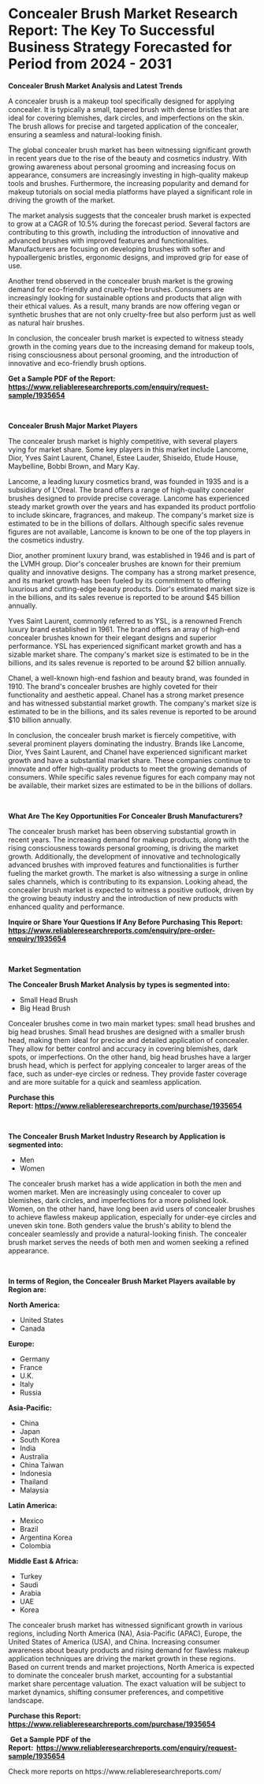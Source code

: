 <p><h1>Concealer Brush Market Research Report: The Key To Successful Business Strategy Forecasted for Period from 2024 - 2031</h1></p><p><strong>Concealer Brush Market Analysis and Latest Trends</strong></p>
<p><p>A concealer brush is a makeup tool specifically designed for applying concealer. It is typically a small, tapered brush with dense bristles that are ideal for covering blemishes, dark circles, and imperfections on the skin. The brush allows for precise and targeted application of the concealer, ensuring a seamless and natural-looking finish.</p><p>The global concealer brush market has been witnessing significant growth in recent years due to the rise of the beauty and cosmetics industry. With growing awareness about personal grooming and increasing focus on appearance, consumers are increasingly investing in high-quality makeup tools and brushes. Furthermore, the increasing popularity and demand for makeup tutorials on social media platforms have played a significant role in driving the growth of the market.</p><p>The market analysis suggests that the concealer brush market is expected to grow at a CAGR of 10.5% during the forecast period. Several factors are contributing to this growth, including the introduction of innovative and advanced brushes with improved features and functionalities. Manufacturers are focusing on developing brushes with softer and hypoallergenic bristles, ergonomic designs, and improved grip for ease of use.</p><p>Another trend observed in the concealer brush market is the growing demand for eco-friendly and cruelty-free brushes. Consumers are increasingly looking for sustainable options and products that align with their ethical values. As a result, many brands are now offering vegan or synthetic brushes that are not only cruelty-free but also perform just as well as natural hair brushes.</p><p>In conclusion, the concealer brush market is expected to witness steady growth in the coming years due to the increasing demand for makeup tools, rising consciousness about personal grooming, and the introduction of innovative and eco-friendly brush options.</p></p>
<p><strong>Get a Sample PDF of the Report:&nbsp; <a href="https://www.reliableresearchreports.com/enquiry/request-sample/1935654">https://www.reliableresearchreports.com/enquiry/request-sample/1935654</a></strong></p>
<p>&nbsp;</p>
<p><strong>Concealer Brush Major Market Players</strong></p>
<p><p>The concealer brush market is highly competitive, with several players vying for market share. Some key players in this market include Lancome, Dior, Yves Saint Laurent, Chanel, Estee Lauder, Shiseido, Etude House, Maybelline, Bobbi Brown, and Mary Kay.</p><p>Lancome, a leading luxury cosmetics brand, was founded in 1935 and is a subsidiary of L'Oreal. The brand offers a range of high-quality concealer brushes designed to provide precise coverage. Lancome has experienced steady market growth over the years and has expanded its product portfolio to include skincare, fragrances, and makeup. The company's market size is estimated to be in the billions of dollars. Although specific sales revenue figures are not available, Lancome is known to be one of the top players in the cosmetics industry.</p><p>Dior, another prominent luxury brand, was established in 1946 and is part of the LVMH group. Dior's concealer brushes are known for their premium quality and innovative designs. The company has a strong market presence, and its market growth has been fueled by its commitment to offering luxurious and cutting-edge beauty products. Dior's estimated market size is in the billions, and its sales revenue is reported to be around $45 billion annually.</p><p>Yves Saint Laurent, commonly referred to as YSL, is a renowned French luxury brand established in 1961. The brand offers an array of high-end concealer brushes known for their elegant designs and superior performance. YSL has experienced significant market growth and has a sizable market share. The company's market size is estimated to be in the billions, and its sales revenue is reported to be around $2 billion annually.</p><p>Chanel, a well-known high-end fashion and beauty brand, was founded in 1910. The brand's concealer brushes are highly coveted for their functionality and aesthetic appeal. Chanel has a strong market presence and has witnessed substantial market growth. The company's market size is estimated to be in the billions, and its sales revenue is reported to be around $10 billion annually.</p><p>In conclusion, the concealer brush market is fiercely competitive, with several prominent players dominating the industry. Brands like Lancome, Dior, Yves Saint Laurent, and Chanel have experienced significant market growth and have a substantial market share. These companies continue to innovate and offer high-quality products to meet the growing demands of consumers. While specific sales revenue figures for each company may not be available, their market sizes are estimated to be in the billions of dollars.</p></p>
<p>&nbsp;</p>
<p><strong>What Are The Key Opportunities For Concealer Brush Manufacturers?</strong></p>
<p><p>The concealer brush market has been observing substantial growth in recent years. The increasing demand for makeup products, along with the rising consciousness towards personal grooming, is driving the market growth. Additionally, the development of innovative and technologically advanced brushes with improved features and functionalities is further fueling the market growth. The market is also witnessing a surge in online sales channels, which is contributing to its expansion. Looking ahead, the concealer brush market is expected to witness a positive outlook, driven by the growing beauty industry and the introduction of new products with enhanced quality and performance.</p></p>
<p><strong>Inquire or Share Your Questions If Any Before Purchasing This Report: <a href="https://www.reliableresearchreports.com/enquiry/pre-order-enquiry/1935654">https://www.reliableresearchreports.com/enquiry/pre-order-enquiry/1935654</a></strong></p>
<p>&nbsp;</p>
<p><strong>Market Segmentation</strong></p>
<p><strong>The Concealer Brush Market Analysis by types is segmented into:</strong></p>
<p><ul><li>Small Head Brush</li><li>Big Head Brush</li></ul></p>
<p><p>Concealer brushes come in two main market types: small head brushes and big head brushes. Small head brushes are designed with a smaller brush head, making them ideal for precise and detailed application of concealer. They allow for better control and accuracy in covering blemishes, dark spots, or imperfections. On the other hand, big head brushes have a larger brush head, which is perfect for applying concealer to larger areas of the face, such as under-eye circles or redness. They provide faster coverage and are more suitable for a quick and seamless application.</p></p>
<p><strong>Purchase this Report:&nbsp;<a href="https://www.reliableresearchreports.com/purchase/1935654">https://www.reliableresearchreports.com/purchase/1935654</a></strong></p>
<p>&nbsp;</p>
<p><strong>The Concealer Brush Market Industry Research by Application is segmented into:</strong></p>
<p><ul><li>Men</li><li>Women</li></ul></p>
<p><p>The concealer brush market has a wide application in both the men and women market. Men are increasingly using concealer to cover up blemishes, dark circles, and imperfections for a more polished look. Women, on the other hand, have long been avid users of concealer brushes to achieve flawless makeup application, especially for under-eye circles and uneven skin tone. Both genders value the brush's ability to blend the concealer seamlessly and provide a natural-looking finish. The concealer brush market serves the needs of both men and women seeking a refined appearance.</p></p>
<p>&nbsp;</p>
<p><strong>In terms of Region, the Concealer Brush Market Players available by Region are:</strong></p>
<p>
    <p> <strong> North America: </strong>
        <ul>
            <li>United States</li>
            <li>Canada</li>
        </ul>
        </p> 
    <p> <strong> Europe: </strong>
        <ul>
            <li>Germany</li>
            <li>France</li>
            <li>U.K.</li>
            <li>Italy</li>
            <li>Russia</li>
        </ul>
        </p> 
    <p> <strong> Asia-Pacific: </strong>
        <ul>
            <li>China</li>
            <li>Japan</li>
            <li>South Korea</li>
            <li>India</li>
            <li>Australia</li>
            <li>China Taiwan</li>
            <li>Indonesia</li>
            <li>Thailand</li>
            <li>Malaysia</li>
        </ul>
        </p> 
    <p> <strong> Latin America: </strong>
        <ul>
            <li>Mexico</li>
            <li>Brazil</li>
            <li>Argentina Korea</li>
            <li>Colombia</li>
        </ul>
        </p> 
    <p> <strong> Middle East & Africa: </strong>
        <ul>
            <li>Turkey</li>
            <li>Saudi</li>
            <li>Arabia</li>
            <li>UAE</li>
            <li>Korea</li>
        </ul>
    </p>
    </p>
<p><p>The concealer brush market has witnessed significant growth in various regions, including North America (NA), Asia-Pacific (APAC), Europe, the United States of America (USA), and China. Increasing consumer awareness about beauty products and rising demand for flawless makeup application techniques are driving the market growth in these regions. Based on current trends and market projections, North America is expected to dominate the concealer brush market, accounting for a substantial market share percentage valuation. The exact valuation will be subject to market dynamics, shifting consumer preferences, and competitive landscape.</p></p>
<p><strong>Purchase this Report: <a href="https://www.reliableresearchreports.com/purchase/1935654">https://www.reliableresearchreports.com/purchase/1935654</a></strong></p>
<p>&nbsp;<strong>Get a Sample PDF of the Report:&nbsp;&nbsp;<a href="https://www.reliableresearchreports.com/enquiry/request-sample/1935654">https://www.reliableresearchreports.com/enquiry/request-sample/1935654</a></strong></p>
<p><strong></strong></p>
<p>Check more reports on https://www.reliableresearchreports.com/</p>